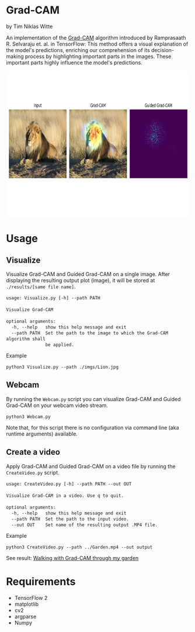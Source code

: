 # Grad-CAM
by Tim Niklas Witte

An implementation of the [Grad-CAM](https://arxiv.org/abs/1610.02391) algorithm introduced by Ramprasaath R. Selvaraju et. al. in TensorFlow:
This method offers a visual explanation of the model's predictions, enriching our comprehension of its decision-making process by highlighting important parts in the images.
These important parts highly influence the model's predictions.

<img src="./results/Lion.jpg" width="800" height="400">

# Usage

## Visualize
Visualize Grad-CAM and Guided Grad-CAM on a single image. 
After displaying the resulting output plot (image), it will be stored at `./results/[same file name]`. 

```
usage: Visualize.py [-h] --path PATH

Visualize Grad-CAM

optional arguments:
  -h, --help   show this help message and exit
  --path PATH  Set the path to the image to which the Grad-CAM algorithm shall
               be applied.
```

Example

```
python3 Visualize.py --path ./imgs/Lion.jpg
```

## Webcam
By running the `Webcam.py` script you can visualize Grad-CAM and Guided Grad-CAM on your webcam video stream.

```
python3 Webcam.py
```

Note that, for this script there is no configuration via command line (aka runtime arguments) available.

## Create a video
Apply Grad-CAM and Guided Grad-CAM on a video file by running the `CreateVideo.py` script.

```
usage: CreateVideo.py [-h] --path PATH --out OUT

Visualize Grad-CAM in a video. Use q to quit.

optional arguments:
  -h, --help   show this help message and exit
  --path PATH  Set the path to the input video.
  --out OUT    Set name of the resulting output .MP4 file.
```

Example
```
python3 CreateVideo.py --path ../Garden.mp4 --out output
```
See result: [ Walking with Grad-CAM through my garden ](https://www.youtube.com/watch?v=OR2qOQuHknM)
 


# Requirements
- TensorFlow 2
- matplotlib
- cv2
- argparse
- Numpy
